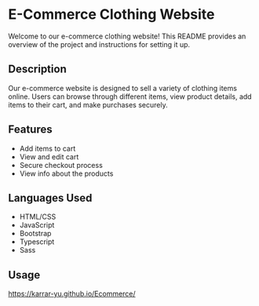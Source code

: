 # E-Commerce Clothing Website

Welcome to our e-commerce clothing website! This README provides an overview of the project and instructions for setting it up.

## Description

Our e-commerce website is designed to sell a variety of clothing items online. Users can browse through different items, view product details, add items to their cart, and make purchases securely.

## Features

- Add items to cart
- View and edit cart
- Secure checkout process
- View info about the products

## Languages Used

- HTML/CSS
- JavaScript
- Bootstrap
- Typescript
- Sass

## Usage 
https://karrar-yu.github.io/Ecommerce/

